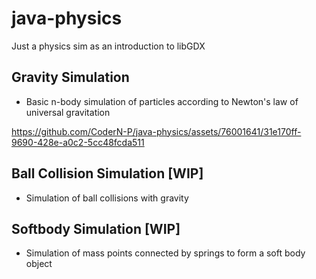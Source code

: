 # java-physics
Just a physics sim as an introduction to libGDX 

## Gravity Simulation
- Basic n-body simulation of particles according to Newton's law of universal gravitation

https://github.com/CoderN-P/java-physics/assets/76001641/31e170ff-9690-428e-a0c2-5cc48fcda511

## Ball Collision Simulation [WIP]
- Simulation of ball collisions with gravity

## Softbody Simulation [WIP]
- Simulation of mass points connected by springs to form a soft body object
